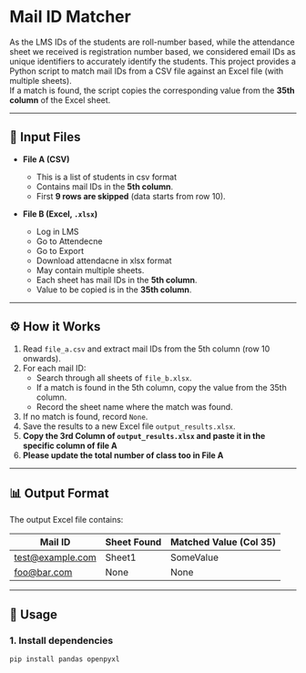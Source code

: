 # Mail ID Matcher
As the LMS IDs of the students are roll-number based, while the attendance sheet we received is registration number based, we considered email IDs as unique identifiers to accurately identify the students.
This project provides a Python script to match mail IDs from a CSV file against an Excel file (with multiple sheets).  
If a match is found, the script copies the corresponding value from the **35th column** of the Excel sheet.  

---

## 📂 Input Files

- **File A (CSV)**
  - This is a list of students in csv format 
  - Contains mail IDs in the **5th column**.  
  - First **9 rows are skipped** (data starts from row 10).  

- **File B (Excel, `.xlsx`)**
  - Log in LMS
  - Go to Attendecne
  - Go to Export
  - Download attendacne in xlsx format 
  - May contain multiple sheets.  
  - Each sheet has mail IDs in the **5th column**.  
  - Value to be copied is in the **35th column**.

---

## ⚙️ How it Works

1. Read `file_a.csv` and extract mail IDs from the 5th column (row 10 onwards).  
2. For each mail ID:
   - Search through all sheets of `file_b.xlsx`.  
   - If a match is found in the 5th column, copy the value from the 35th column.  
   - Record the sheet name where the match was found.  
3. If no match is found, record `None`.  
4. Save the results to a new Excel file `output_results.xlsx`.
5. **Copy the 3rd Column of `output_results.xlsx` and paste it in the specific column of file A**
6. **Please update the total number of class too in File A**

---

## 📊 Output Format

The output Excel file contains:

| Mail ID         | Sheet Found | Matched Value (Col 35) |
|-----------------|-------------|-------------------------|
| test@example.com | Sheet1      | SomeValue              |
| foo@bar.com     | None        | None                   |

---

## 🚀 Usage

### 1. Install dependencies
```bash
pip install pandas openpyxl
